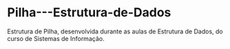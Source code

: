 # Pilha---Estrutura-de-Dados
Estrutura de Pilha, desenvolvida durante as aulas de Estrutura de Dados, do curso de Sistemas de Informação.
